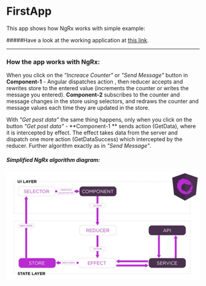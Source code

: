 # FirstApp

This app shows how NgRx works with simple example:


#####Have a look at the working application at  [this link](http://ngrxbucket.s3-website.us-east-2.amazonaws.com/).

---

### How the app works with NgRx:
When you click on the _"Increace Counter"_ or _"Send Message"_ button in **Component-1** - Angular dispatches action
, then reducer accepts and rewrites store to the entered value (increments the counter or writes the message you
 entered). **Component-2** subscribes to the counter and message changes in the store using selectors, and redraws the counter and message values each time they are updated in the store.
  
With _"Get post data"_ the same thing happens, only when you click on the button _"Get post data"_ - **Component-1
** sends action (GetData), where it is intercepted by effect. The effect takes data from the server and dispatch one
 more  action (GetDataSuccess) which  intercepted by the reducer. Further algorithm exactly as in _"Send Message"_.


##### Simplified NgRx algorithm diagram:
![Simplified NgRx algorithm diagram!](src/assets/ngrx_lifecycle.jpg "Simplified NgRx algorithm diagram")
